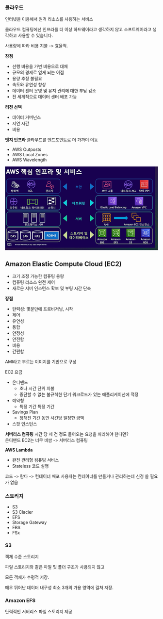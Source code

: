 ### 클라우드
인터넷을 이용해서 원격 리소스를 사용하는 서비스

클라우드 컴퓨팅에선 인프라를 더 이상 하드웨어라고 생각하지 않고 소프트웨어라고 생각하고 사용할 수 있습니다.

사용량에 따라 비용 지불 -> 효율적.

**장점**
- 선행 비용을 가변 비용으로 대체
- 규모의 경제로 얻게 되는 이점
- 용량 추정 불필요
- 속도와 유연성 향상
- 데이터 센터 운영 및 유지 관리에 대한 부담 감소
- 전 세계적으로 데이터 센터 배포 가능

**리전 선택**
- 데이터 거버넌스
- 지연 시간
- 비용

**엣지 인프라**
클라우드를 엔드포인트로 더 가까이 이동

- AWS Outposts
- AWS Local Zones
- AWS Wavelength

![img.png](aws핵심인프라.png)


## Amazon Elastic Compute Cloud (EC2)
- 크기 조정 가능한 컴퓨팅 용량
- 컴퓨팅 리소스 완전 제어
- 새로운 서버 인스턴스 확보 및 부팅 시간 단축

**장점**
- 탄력성: 몇분만에 프로비저닝, 시작
- 제어
- 유연성
- 통합
- 안정성
- 안전함
- 비용
- 간편함

AMI라고 부르는 이미지를 기반으로 구성

EC2 요금
- 온디맨드
  - 초나 시간 단위 지불
  - 중단할 수 없는 불규칙한 단기 워크로드가 있는 애플리케이션에 적정
- 예약형
  - 특정 기간 특정 기간
- Savings Plan
  - 정해진 기간 동안 시간당 일정한 금액
- 스팟 인스턴스

**서버리스 컴퓨팅**
시간 당 세 건 정도 들어오는 요청을 처리해야 한다면?  
온디맨드 EC2는 너무 비쌈 -> 서버리스 컴퓨팅

**AWS Lambda**
- 완전 관리형 컴퓨팅 서비스
- Stateless 코드 실행

코드 -> 람다 -> 컨테이너 배포
사용자는 컨테이너를 만들거나 관리하는데 신경 쓸 필요가 없음


### 스토리지
- S3
- S3 Clacier
- EFS
- Storage Gateway
- EBS
- FSx

### S3
객체 수준 스토리지

파일 스토리지와 같은 파일 및 폴더 구조가 사용되지 않고

모든 객체가 수평적 저장.

매우 뛰어난 데이터 내구성 
최소 3개의 가용 영역에 걸쳐 저장.

### Amazon EFS
탄력적인 서버리스 파일 스토리지 제공
